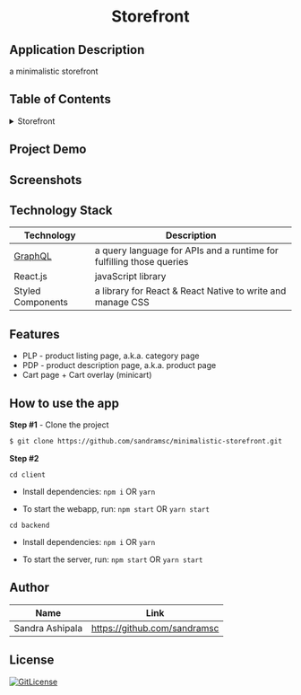 <!-- PROJECT TITLE -->
  <h1 align="center">Storefront</h1>

## Application Description

a minimalistic storefront

## Table of Contents

<details>
<summary>Storefront</summary>

- [Application Description](#application-description)
- [Table of Contents](#table-of-contents)
- [Project Demo](#demo)
- [Screenshots](#screenshots)
- [Technology Stack](#technology-stack)
- [Features](#features)
- [How to use the app](#how-to-use-the-app)
- [Author](#author)
- [License](#license)

</details>

## Project Demo

<!--Explore the [App](..)-->

## Screenshots

## Technology Stack

| Technology   | Description                                                              |
| ------------ | ------------------------------------------------------------------------ |
|[GraphQL](https://github.com/scandiweb/junior-react-endpoint) | a query language for APIs and a runtime for fulfilling those queries  |
| React.js     | javaScript library                                                       |
|Styled Components | a library for React & React Native to write and manage CSS |


## Features
- PLP - product listing page, a.k.a. category page
- PDP - product description page, a.k.a. product page
- Cart page + Cart overlay (minicart)

## How to use the app

**Step #1** - Clone the project

```bash
$ git clone https://github.com/sandramsc/minimalistic-storefront.git
```

**Step #2**

```
cd client
```

- Install dependencies: `npm i` OR  `yarn`

- To start the webapp, run: `npm start` OR `yarn start`

```
cd backend
```
- Install dependencies: `npm i` OR  `yarn`

- To start the server, run: `npm start` OR `yarn start`

## Author
| Name   |               Link                                                |
| ------------ | ------------------------------------------------------------------------ |
| Sandra Ashipala      | https://github.com/sandramsc                                 |


## License

[![GitLicense](https://img.shields.io/badge/License-Apache-lime.svg)](https://github.com/sandramsc/SCANDIWEB-Junior-Developer-Test/blob/main/LICENSE)
